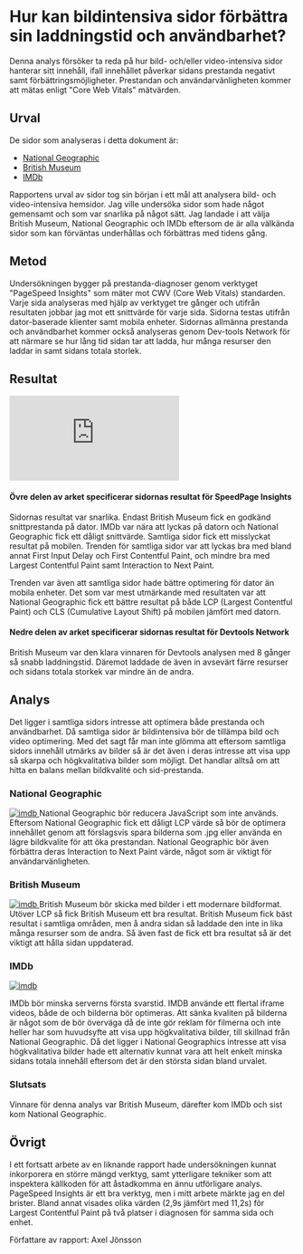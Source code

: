 
Hur kan bildintensiva sidor förbättra sin laddningstid och användbarhet?
=======================
Denna analys försöker ta reda på hur bild- och/eller video-intensiva sidor hanterar sitt innehåll, ifall innehållet påverkar sidans prestanda negativt samt förbättringsmöjligheter. 
Prestandan och användarvänligheten kommer att mätas enligt "Core Web Vitals" mätvärden. 


Urval
-----------------------
De sidor som analyseras i detta dokument är:
- [National Geographic](https://www.nationalgeographic.com/)
- [British Museum](https://www.britishmuseum.org/)
- [IMDb](https://www.imdb.com/)

Rapportens urval av sidor tog sin början i ett mål att analysera bild- och video-intensiva hemsidor. Jag ville undersöka sidor som hade
något gemensamt och som var snarlika på något sätt. Jag landade i att välja British Museum, National Geographic och IMDb eftersom de är alla välkända sidor som kan förväntas underhållas och förbättras med tidens gång.


Metod
-----------------------
Undersökningen bygger på prestanda-diagnoser genom verktyget "PageSpeed Insights" som mäter mot CWV (Core Web Vitals) standarden. 
Varje sida analyseras med hjälp av verktyget tre gånger och utifrån resultaten jobbar jag mot ett snittvärde för varje sida. Sidorna testas utifrån dator-baserade klienter samt mobila enheter.
Sidornas allmänna prestanda och användbarhet kommer också analyseras genom Dev-tools Network för att närmare se hur lång tid sidan tar att ladda, hur många resurser den laddar in samt sidans totala storlek. 


Resultat
-----------------------
<div class="embed-container">
    <iframe class="iframe" src="https://docs.google.com/spreadsheets/d/e/2PACX-1vR0IHwt2tLPGaC0fRYermaFoLnNI4wrLKaaWs8t2DFEU10Ik29PN4-1xBfRdzjyf1lHyhvm2cLMWGjD/pubhtml?gid=0&amp;single=true&amp;widget=true&amp;headers=false" frameborder="0" allowfullscreen>
    </iframe>
</div>

#### Övre delen av arket specificerar sidornas resultat för SpeedPage Insights
Sidornas resultat var snarlika. Endast British Museum fick en godkänd snittprestanda på dator. IMDb var nära att lyckas på datorn och National Geographic fick ett dåligt snittvärde. Samtliga sidor fick ett misslyckat resultat på mobilen. 
Trenden för samtliga sidor var att lyckas bra med bland annat First Input Delay och First Contentful Paint, och mindre bra med Largest Contentful Paint samt Interaction to Next Paint.

Trenden var även att samtliga sidor hade bättre optimering för dator än mobila enheter.
Det som var mest utmärkande med resultaten var att National Geographic fick ett bättre resultat på både LCP (Largest Contentful Paint) och CLS (Cumulative Layout Shift) på mobilen jämfört med datorn. 
#### Nedre delen av arket specificerar sidornas resultat för Devtools Network
British Museum var den klara vinnaren för Devtools analysen med 8 gånger så snabb laddningstid. Däremot laddade de även in avsevärt färre resurser och sidans totala storkek var mindre än de andra.

Analys
-----------------------
Det ligger i samtliga sidors intresse att optimera både prestanda och användbarhet. Då samtliga sidor är bildintensiva bör de tillämpa bild och video optimering. Med det sagt får man inte glömma att eftersom samtliga sidors innehåll utmärks av bilder så är det även i deras intresse att visa upp så skarpa och högkvalitativa bilder som möjligt. Det handlar alltså om att hitta en balans mellan bildkvalité och sid-prestanda.

### National Geographic

<a href="%base_url%/image/national_geographic.png" target="_blank">
    <picture>
        <source media="(max-width: 668px)" srcset="%base_url%/image/national_geographic.png?w=667">
        <img src="%base_url%/image/national_geographic.png?save-as=jpg" alt="imdb">
    </picture>
</a>
National Geographic bör reducera JavaScript som inte används. Eftersom National Geographic fick ett dåligt LCP värde så bör de optimera innehållet genom att förslagsvis spara bilderna som .jpg eller använda en lägre bildkvalite för att öka prestandan. National Geographic bör även förbättra deras Interaction to Next Paint värde, något som är viktigt för användarvänligheten. 

### British Museum

<a href="%base_url%/image/british_museum.png" target="_blank">
    <picture>
        <source media="(max-width: 668px)" srcset="%base_url%/image/british_museum.png?w=667">
        <img src="%base_url%/image/british_museum.png?save-as=jpg" alt="imdb">
    </picture>
</a>
British Museum bör skicka med bilder i ett modernare bildformat.
Utöver LCP så fick British Museum ett bra resultat.
British Museum fick bäst resultat i samtliga områden, men å andra sidan så laddade den inte in lika många resurser som de andra. Så även fast de fick ett bra resultat så är det viktigt att hålla sidan uppdaterad. 

### IMDb

<a href="%base_url%/image/imdb05.png" target="_blank">
    <picture>
        <source media="(max-width: 668px)" srcset="%base_url%/image/imdb05.png?w=667">
        <img src="%base_url%/image/imdb05.png?save-as=jpg" alt="imdb">
    </picture>
</a>

IMDb bör minska serverns första svarstid.
IMDB använde ett flertal iframe videos, både de och bilderna bör optimeras. Att sänka kvaliten på bilderna är något som de bör överväga då de inte gör reklam för filmerna och inte heller har som huvudsyfte att visa upp högkvalitativa bilder, till skillnad från National Geographic. 
Då det ligger i National Geographics intresse att visa högkvalitativa bilder hade ett alternativ kunnat vara att helt enkelt minska sidans totala innehåll eftersom det är den största sidan bland urvalet. 

### Slutsats
Vinnare för denna analys var British Museum, därefter kom IMDb och sist kom National Geographic. 


Övrigt
-----------------------
I ett fortsatt arbete av en liknande rapport hade undersökningen kunnat inkorporera en större mängd verktyg, samt ytterligare tekniker som att inspektera källkoden för att åstadkomma en ännu utförligare analys. 
PageSpeed Insights är ett bra verktyg, men i mitt arbete märkte jag en del brister. Bland annat visades olika värden (2,9s jämfört med 11,2s) för Largest Contentful Paint på två platser i diagnosen för samma sida och enhet. 



Författare av rapport: Axel Jönsson
